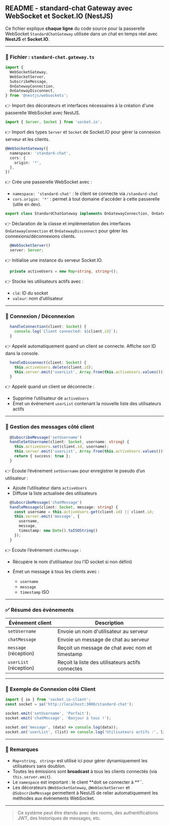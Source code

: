 ## README - standard-chat Gateway avec WebSocket et Socket.IO (NestJS)

Ce fichier explique **chaque ligne** du code source pour la passerelle WebSocket `StandardChatGateway` utilisée dans un chat en temps réel avec **NestJS** et **Socket.IO**.

---

### 📁 Fichier : `standard-chat.gateway.ts`

```ts
import {
  WebSocketGateway,
  WebSocketServer,
  SubscribeMessage,
  OnGatewayConnection,
  OnGatewayDisconnect,
} from '@nestjs/websockets';
```

👉 Import des décorateurs et interfaces nécessaires à la création d'une passerelle WebSocket avec NestJS.

```ts
import { Server, Socket } from 'socket.io';
```

👉 Import des types `Server` et `Socket` de Socket.IO pour gérer la connexion serveur et les clients.

```ts
@WebSocketGateway({
  namespace: 'standard-chat',
  cors: {
    origin: '*',
  },
})
```

👉 Crée une passerelle WebSocket avec :

* `namespace: 'standard-chat'` : le client se connecte via `/standard-chat`
* `cors.origin: '*'` : permet à tout domaine d'accéder à cette passerelle (utile en dev).

```ts
export class StandardChatGateway implements OnGatewayConnection, OnGatewayDisconnect {
```

👉 Déclaration de la classe et implémentation des interfaces `OnGatewayConnection` et `OnGatewayDisconnect` pour gérer les connexions/déconnexions clients.

```ts
  @WebSocketServer()
  server: Server;
```

👉 Initialise une instance du serveur Socket.IO.

```ts
  private activeUsers = new Map<string, string>();
```

👉 Stocke les utilisateurs actifs avec :

* `clé`: ID du socket
* `valeur`: nom d’utilisateur

---

### 🔌 Connexion / Déconnexion

```ts
  handleConnection(client: Socket) {
    console.log(`Client connected: ${client.id}`);
  }
```

👉 Appelé automatiquement quand un client se connecte. Affiche son ID dans la console.

```ts
  handleDisconnect(client: Socket) {
    this.activeUsers.delete(client.id);
    this.server.emit('userList', Array.from(this.activeUsers.values()));
  }
```

👉 Appelé quand un client se déconnecte :

* Supprime l’utilisateur de `activeUsers`
* Émet un événement `userList` contenant la nouvelle liste des utilisateurs actifs

---

### 💬 Gestion des messages côté client

```ts
  @SubscribeMessage('setUsername')
  handleSetUsername(client: Socket, username: string) {
    this.activeUsers.set(client.id, username);
    this.server.emit('userList', Array.from(this.activeUsers.values()));
    return { success: true };
  }
```

👉 Écoute l’événement `setUsername` pour enregistrer le pseudo d’un utilisateur :

* Ajoute l’utilisateur dans `activeUsers`
* Diffuse la liste actualisée des utilisateurs

```ts
  @SubscribeMessage('chatMessage')
  handleMessage(client: Socket, message: string) {
    const username = this.activeUsers.get(client.id) || client.id;
    this.server.emit('message', {
      username,
      message,
      timestamp: new Date().toISOString()
    });
  }
```

👉 Écoute l’événement `chatMessage` :

* Récupère le nom d’utilisateur (ou l’ID socket si non défini)
* Émet un message à tous les clients avec :

  * `username`
  * `message`
  * `timestamp` ISO

---

### ✅ Résumé des événements

| Événement client       | Description                                       |
| ---------------------- | ------------------------------------------------- |
| `setUsername`          | Envoie un nom d'utilisateur au serveur            |
| `chatMessage`          | Envoie un message de chat au serveur              |
| `message` (réception)  | Reçoit un message de chat avec nom et timestamp   |
| `userList` (réception) | Reçoit la liste des utilisateurs actifs connectés |

---

### 🔧 Exemple de Connexion côté Client

```js
import { io } from 'socket.io-client';
const socket = io('http://localhost:3000/standard-chat');

socket.emit('setUsername', 'Parfait');
socket.emit('chatMessage', 'Bonjour à tous !');

socket.on('message', (data) => console.log(data));
socket.on('userList', (list) => console.log('Utilisateurs actifs :', list));
```


---

### 🧠 Remarques

* `Map<string, string>` est utilisé ici pour gérer dynamiquement les utilisateurs sans doublon.
* Toutes les émissions sont **broadcast** à tous les clients connectés (via `this.server.emit`).
* Le `namespace` est important : le client \*\*doit se connecter à \*\*\`\`.
* Les décorateurs `@WebSocketGateway`, `@WebSocketServer` et `@SubscribeMessage` permettent à NestJS de relier automatiquement les méthodes aux événements WebSocket.

---

> Ce système peut être étendu avec des rooms, des authentifications JWT, des historiques de messages, etc.












